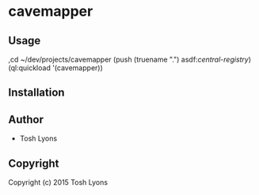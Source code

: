 # cavemapper



## Usage

,cd ~/dev/projects/cavemapper
(push (truename ".") asdf:*central-registry*)
(ql:quickload '(cavemapper))

## Installation

## Author

* Tosh Lyons

## Copyright

Copyright (c) 2015 Tosh Lyons
